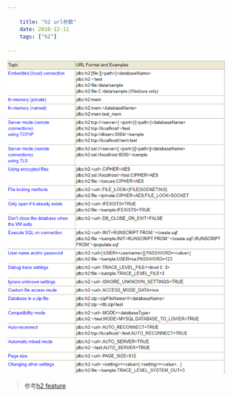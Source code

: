 ```yaml
---

    title: "h2 url参数"
    date: 2018-12-11
    tags: ["h2"]

---
```


![01](/h2-01.png)
> 参考[h2 feature](http://www.h2database.com/html/features.html)